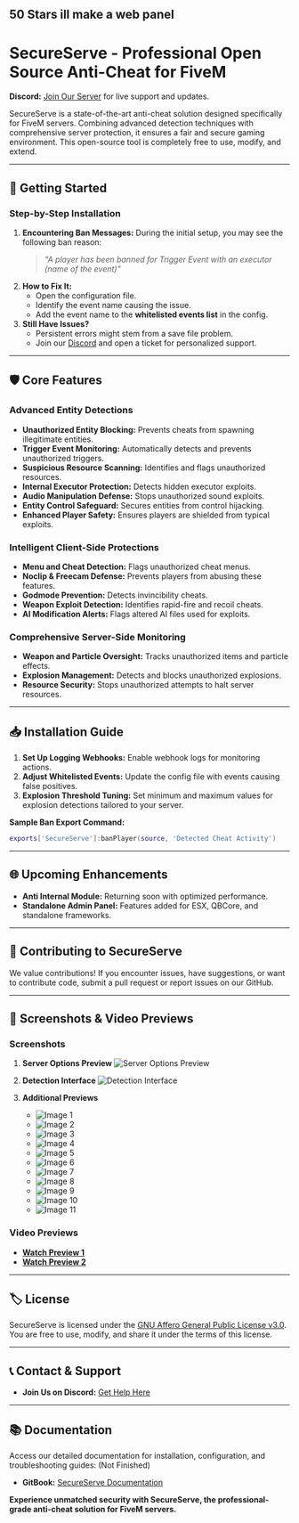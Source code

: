 ## 50 Stars ill make a web panel
# SecureServe - Professional Open Source Anti-Cheat for FiveM

**Discord:** [Join Our Server](https://discord.gg/z6qGGtbcr4) for live support and updates.

SecureServe is a state-of-the-art anti-cheat solution designed specifically for FiveM servers. Combining advanced detection techniques with comprehensive server protection, it ensures a fair and secure gaming environment. This open-source tool is completely free to use, modify, and extend.

---

## 🚀 **Getting Started**

### Step-by-Step Installation
1. **Encountering Ban Messages:** During the initial setup, you may see the following ban reason:
   > *"A player has been banned for Trigger Event with an executor (name of the event)"*
2. **How to Fix It:**
   - Open the configuration file.
   - Identify the event name causing the issue.
   - Add the event name to the **whitelisted events list** in the config.
3. **Still Have Issues?**
   - Persistent errors might stem from a save file problem.
   - Join our [Discord](https://discord.gg/z6qGGtbcr4) and open a ticket for personalized support.

---

## 🛡️ **Core Features**

### Advanced Entity Detections
- **Unauthorized Entity Blocking:** Prevents cheats from spawning illegitimate entities.
- **Trigger Event Monitoring:** Automatically detects and prevents unauthorized triggers.
- **Suspicious Resource Scanning:** Identifies and flags unauthorized resources.
- **Internal Executor Protection:** Detects hidden executor exploits.
- **Audio Manipulation Defense:** Stops unauthorized sound exploits.
- **Entity Control Safeguard:** Secures entities from control hijacking.
- **Enhanced Player Safety:** Ensures players are shielded from typical exploits.

### Intelligent Client-Side Protections
- **Menu and Cheat Detection:** Flags unauthorized cheat menus.
- **Noclip & Freecam Defense:** Prevents players from abusing these features.
- **Godmode Prevention:** Detects invincibility cheats.
- **Weapon Exploit Detection:** Identifies rapid-fire and recoil cheats.
- **AI Modification Alerts:** Flags altered AI files used for exploits.

### Comprehensive Server-Side Monitoring
- **Weapon and Particle Oversight:** Tracks unauthorized items and particle effects.
- **Explosion Management:** Detects and blocks unauthorized explosions.
- **Resource Security:** Stops unauthorized attempts to halt server resources.

---

## 📥 **Installation Guide**

1. **Set Up Logging Webhooks:** Enable webhook logs for monitoring actions.
2. **Adjust Whitelisted Events:** Update the config file with events causing false positives.
3. **Explosion Threshold Tuning:** Set minimum and maximum values for explosion detections tailored to your server.

**Sample Ban Export Command:**
```lua
exports['SecureServe']:banPlayer(source, 'Detected Cheat Activity')
```

---

## 🌐 **Upcoming Enhancements**
- **Anti Internal Module:** Returning soon with optimized performance.
- **Standalone Admin Panel:** Features added for ESX, QBCore, and standalone frameworks.

---

## 🤝 **Contributing to SecureServe**
We value contributions! If you encounter issues, have suggestions, or want to contribute code, submit a pull request or report issues on our GitHub.

---

## 🎥 **Screenshots & Video Previews**

### Screenshots
1. **Server Options Preview**
   ![Server Options Preview](https://github.com/user-attachments/assets/17db7796-9602-474a-9549-e2fb7b701a22)

2. **Detection Interface**
   ![Detection Interface](https://github.com/user-attachments/assets/5ec653eb-6fdd-47ce-9e4a-d727fb449aa2)

3. **Additional Previews**
   - ![Image 1](https://github.com/user-attachments/assets/4d5864d8-a984-4b89-bce6-7c26a74264f2)
   - ![Image 2](https://github.com/user-attachments/assets/19745935-d0e8-460a-af98-944ca078ee8e)
   - ![Image 3](https://github.com/user-attachments/assets/e680de5d-eef3-44b0-bf47-65b5397a1b55)
   - ![Image 4](https://github.com/user-attachments/assets/93aae8da-67ae-43c4-bdff-e7f3ecc1adb0)
   - ![Image 5](https://github.com/user-attachments/assets/6d381556-3273-4b45-b2c6-fd1e07c836b9)
   - ![Image 6](https://github.com/user-attachments/assets/f7f51ae5-0229-4261-a91f-525cd64afd6d)
   - ![Image 7](https://github.com/user-attachments/assets/7ff2e07e-5f4c-4caa-b308-fedb87e44aa3)
   - ![Image 8](https://github.com/user-attachments/assets/7a73d5ec-bd6f-441e-9761-7f4734d8c471)
   - ![Image 9](https://github.com/user-attachments/assets/14964ca5-85eb-4df1-8aa1-b8b000790d8c)
   - ![Image 10](https://github.com/user-attachments/assets/788300fa-0c1b-4361-bf84-c0d066af9cba)
   - ![Image 11](https://github.com/user-attachments/assets/74bbe83a-1967-4f2f-8ec6-0b9bc85604eb)

### Video Previews
- **[Watch Preview 1](https://www.youtube.com/watch?v=xgFFfGNQehk)**
- **[Watch Preview 2](https://youtu.be/BfSHgVtE3eE)**

---

## 🏷️ **License**
SecureServe is licensed under the [GNU Affero General Public License v3.0](https://www.gnu.org/licenses/agpl-3.0.en.html). You are free to use, modify, and share it under the terms of this license.

---

## 📞 **Contact & Support**
- **Join Us on Discord:** [Get Help Here](https://discord.gg/z6qGGtbcr4)

--- 

## 📚 **Documentation**
Access our detailed documentation for installation, configuration, and troubleshooting guides: (Not Finished)
- **GitBook:** [SecureServe Documentation](https://peleg.gitbook.io/secureserve/)

**Experience unmatched security with SecureServe, the professional-grade anti-cheat solution for FiveM servers.**
